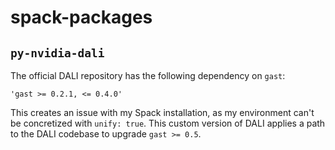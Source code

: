 # spack-packages

## `py-nvidia-dali`

The official DALI repository has the following dependency on `gast`:

```
'gast >= 0.2.1, <= 0.4.0'
```

This creates an issue with my Spack installation, as my environment can't be
concretized with `unify: true`. This custom version of DALI applies a path to
the DALI codebase to upgrade `gast >= 0.5`.
